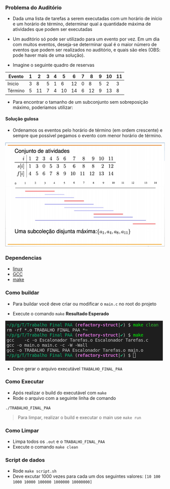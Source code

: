 ### Problema do Auditório

- Dada uma lista de tarefas a serem executadas com um horário de início e um horário de término, determinar qual a quantidade máxima de atividades que podem ser executadas
- Um auditório só pode ser utilizado para um evento por vez. Em um dia com muitos eventos, deseja-se determinar qual é o maior número de eventos que podem ser realizados no auditório, e quais são eles (OBS: pode haver mais de uma solução).

- Imagine o seguinte quadro de reservas

| Evento  | 1 | 2  | 3 | 4 | 5  | 6  | 7 | 8  | 9 | 10 | 11 |
|---------|---|----|---|---|----|----|---|----|---|----|----|
| Inicio  | 3 | 8  | 5 | 1 | 6  | 12 | 0 | 8  | 5 | 2  | 3  |
| Término | 5 | 11 | 7 | 4 | 10 | 14 | 6 | 12 | 9 | 13 | 8  |

- Para encontrar o tamanho de um subconjunto sem sobreposição máximo, poderiamos utilizar:

#### Solução gulosa
- Ordenamos os eventos pelo horário de término (em ordem crescente) e sempre que possível pegamos o evento com menor horário de término.

![](./assets/subcolecao.png)


### Dependencias
- [linux](https://www.linux.org/pages/download/)
- [GCC](https://gcc.gnu.org/install/index.html)
- [make](https://www.unixmen.com/install-ubuntu-make-on-ubuntu-15-04/)

### Como buildar
- Para buildar você deve criar ou modificar o `main.c` no root do projeto

- Execute o comando `make`
__Resultado Esperado__

![](./assets/make.png)

- Deve gerar o arquivo executável `TRABALHO_FINAL_PAA`

### Como Executar
- Após realizar o build do executável com `make`
- Rode o arquivo com a seguinte linha de comando
```shell
./TRABALHO_FINAL_PAA
```

> Para limpar, realizar o build e executar o main use `make run`

### Como Limpar
- Limpa todos os `.out` e o `TRABALHO_FINAL_PAA`
- Execute o comando `make clean`

### Script de dados
- Rode `make script.sh`
- Deve excutar 1000 vezes para cada um dos seguintes valores: `[10 100 1000 10000 100000 1000000 10000000]`